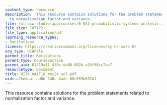 ```yaml
---
content_type: resource
description: 'This resource contains solutions for the problem statements related
  to normalization factor and variance. '
file: /ol-ocw-studio-app/courses/6-041-probabilistic-systems-analysis-and-applied-probability-fall-2010/a7bedaafad0b240c4ade88e559b831b1_MIT6_041F10_rec24_sol.pdf
file_size: 107172
file_type: application/pdf
learning_resource_types:
- Recitations
license: https://creativecommons.org/licenses/by-nc-sa/4.0/
ocw_type: OCWFile
parent_title: Recitations
parent_type: CourseSection
parent_uid: 61319af1-4f0c-da08-892b-a16f98cc7ae7
resourcetype: Document
title: MIT6_041F10_rec24_sol.pdf
uid: a7bedaaf-ad0b-240c-4ade-88e559b831b1
---
```

This resource contains solutions for the problem statements related to normalization factor and variance. 
